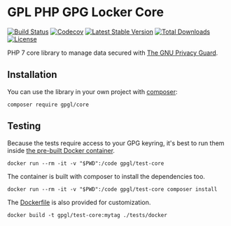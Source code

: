 # GPL PHP GPG Locker Core

[![Build Status][12]][11]
[![Codecov][16]][14]
[![Latest Stable Version][7]][6]
[![Total Downloads][8]][6]
[![License][9]][6]

PHP 7 core library to manage data secured with [The GNU Privacy Guard][2].

## Installation

You can use the library in your own project with [composer][5]:

    composer require gpgl/core

## Testing

Because the tests require access to your GPG keyring,
it's best to run them inside [the pre-built Docker container][18].

    docker run --rm -it -v "$PWD":/code gpgl/test-core

The container is built with composer to install the dependencies too.

    docker run --rm -it -v "$PWD":/code gpgl/test-core composer install

The [Dockerfile][17] is also provided for customization.

    docker build -t gpgl/test-core:mytag ./tests/docker

[2]:https://www.gnupg.org/
[4]:https://github.com/gpgl/core/issues
[5]:https://getcomposer.org/
[6]:https://github.com/gpgl/core/releases/latest
[7]:https://poser.pugx.org/gpgl/core/v/stable
[8]:https://img.shields.io/github/downloads/gpgl/core/total.svg
[9]:https://poser.pugx.org/gpgl/core/license
[11]:https://travis-ci.org/gpgl/core
[12]:https://travis-ci.org/gpgl/core.svg?branch=master
[14]:https://codecov.io/gh/gpgl/core/branch/master
[16]:https://img.shields.io/codecov/c/github/gpgl/core/master.svg
[17]:./tests/docker/Dockerfile
[18]:https://hub.docker.com/r/gpgl/test-core/

